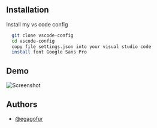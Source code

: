 ## Installation

Install my vs code config

```bash
  git clone vscode-config
  cd vscode-config
  copy file settings.json into your visual studio code
  install font Google Sans Pro
```

## Demo

![Screenshot](https://github.com/egagofur/vscode-config/demo/image.png)

## Authors

- [@egagofur](https://www.linkedin.com/in/egagofur)
